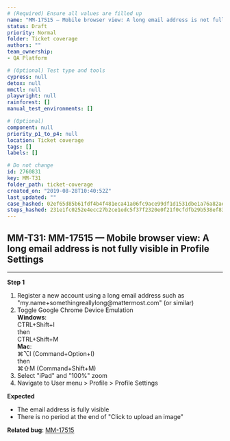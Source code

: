 ```yaml
---
# (Required) Ensure all values are filled up
name: "MM-17515 — Mobile browser view: A long email address is not fully visible in Profile Settings"
status: Draft
priority: Normal
folder: Ticket coverage
authors: ""
team_ownership: 
- QA Platform

# (Optional) Test type and tools
cypress: null
detox: null
mmctl: null
playwright: null
rainforest: []
manual_test_environments: []

# (Optional)
component: null
priority_p1_to_p4: null
location: Ticket coverage
tags: []
labels: []

# Do not change
id: 2760831
key: MM-T31
folder_path: ticket-coverage
created_on: "2019-08-28T10:40:52Z"
last_updated: ""
case_hashed: 02ef65d85b61fdf4b4f481eca41a06fc9ace99df1d1531dbe1a76a82aeebdbef5564c7fd16bd74eb514b3c44f4268632
steps_hashed: 231e1fc0252e4ecc27b2ce1edc5f37f2320e0f21f0cfdfb29b538ef831d36ed49471d9e2a31f3c46d5d4dc476c36c57d
---
```


## MM-T31: MM-17515 — Mobile browser view: A long email address is not fully visible in Profile Settings

---

**Step 1**

1. Register a new account using a long email address such as "my.name+somethingreallylong\@mattermost.com" (or similar)
2. Toggle Google Chrome Device Emulation
   \
   **Windows**:\
   CTRL+Shift+I\
   then\
   CTRL+Shift+M\
   **Mac**:\
   ⌘⌥I (Command+Option+I)\
   then\
   ⌘⇧M (Command+Shift+M)
3. Select "iPad" and "100%" zoom
4. Navigate to User menu > Profile > Profile Settings

**Expected**

- The email address is fully visible
- There is no period at the end of "Click to upload an image"

**Related bug**: [MM-17515](https://mattermost.atlassian.net/browse/MM-17515)
